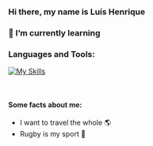 ### Hi there, my name is Luís Henrique



### 🌱 I’m currently learning

### Languages and Tools:


[![My Skills](https://skills.thijs.gg/icons?i=css,html,js,react,nodejs,mongodb,postgres,ts,git,github,vscode&theme=dark)](https://skills.thijs.gg)

<br/>

#### Some facts about me:
- I want to travel the whole :earth_americas:
- Rugby is my sport :rugby_football:
<!--
**luishsilva09/luishsilva09** is a ✨ _special_ ✨ repository because its `README.md` (this file) appears on your GitHub profile.

Here are some ideas to get you started:

- 🔭 I’m currently working on ...
- 🌱 I’m currently learning ...
- 👯 I’m looking to collaborate on ...
- 🤔 I’m looking for help with ...
- 💬 Ask me about ...
- 📫 How to reach me: ...
- 😄 Pronouns: ...
- ⚡ Fun fact: ...
-->


